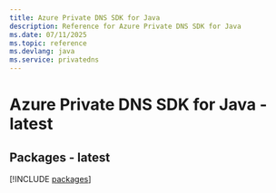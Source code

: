 ```yaml
---
title: Azure Private DNS SDK for Java
description: Reference for Azure Private DNS SDK for Java
ms.date: 07/11/2025
ms.topic: reference
ms.devlang: java
ms.service: privatedns
---
```

# Azure Private DNS SDK for Java - latest
## Packages - latest
[!INCLUDE [packages](private-dns-index.md)]